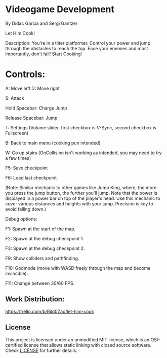 # Videogame Development

By Dídac García and Sergi Gantzer
 
Let Him Cook!

Description: You're in a tilter platformer. Control your power and jump through the obstacles to reach the top. Face your enemies and most importantly,
don't fall! Start Cooking!

# Controls:

A: Move left
D: Move right

S: Attack

Hold Spacebar: Charge Jump

Release Spacebar: Jump

T: Settings (Volume slider, first checkbox is V-Sync, second checkbox is Fullscreen)

B: Back to main menu (cooking pun intended)

W: Go up stairs (OnCollision isn't working as intended, you may need to try a few times)

F5: Save checkpoint

F6: Load last checkpoint

(Note: Similar mechanic to other games like Jump King, where, the more you press the jump button, the further you'll jump. Note that the power
is displayed in a power bar on top of the player's head. Use this mechanic to cover various distances and heights with your jump. 
Precision is key to avoid falling down.)

Debug options:

F1: Spawn at the start of the map.

F2: Spawn at the debug checkpoint 1.

F3: Spawn at the debug checkpoint 2.

F9: Show colliders and pathfinding.

F10: Godmode (move with WASD freely through the map and become invincible).

F11: Change between 30/60 FPS.

## Work Distribution:

https://trello.com/b/Rild0Zac/let-him-cook

## License

This project is licensed under an unmodified MIT license, which is an OSI-certified license that allows static linking with closed source software. Check [LICENSE](LICENSE) for further details.
